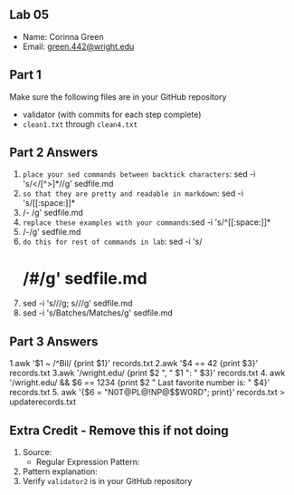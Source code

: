 ## Lab 05

- Name: Corinna Green
- Email: green.442@wright.edu

## Part 1 

Make sure the following files are in your GitHub repository
- validator (with commits for each step complete)
- `clean1.txt` through `clean4.txt`

## Part 2 Answers

1. `place your sed commands between backtick characters`: sed -i 's/<\/[^>]*//g' sedfile.md 
2. `so that they are pretty and readable in markdown`: sed -i 's/[[:space:]]*<li>/- /g' sedfile.md
3. `replace these examples with your commands`:sed -i 's/^[[:space:]]*<li>/\-/g' sedfile.md 
4. `do this for rest of commands in lab`: sed -i 's/<h1>/#/g' sedfile.md
5. sed -i 's/<u1>//g; s/<html>//g' sedfile.md
6. sed -i 's/Batches/Matches/g' sedfile.md 

## Part 3 Answers

1.awk '$1 ~ /^Bil/ {print $1}' records.txt
2.awk '$4 == 42 {print $3}' records.txt
3.awk '/wright\.edu/ {print $2 ", " $1 ": " $3}' records.txt
4. awk '/wright\.edu/ && $6 == 1234 {print $2 " Last favorite number is: " $4}' records.txt
5. awk '{$6 = "N0T@PL@!NP@$$W0RD"; print}' records.txt > updaterecords.txt

## Extra Credit - Remove this if not doing

1. Source: 
    - Regular Expression Pattern: 
2. Pattern explanation:
3. Verify `validator2` is in your GitHub repository
